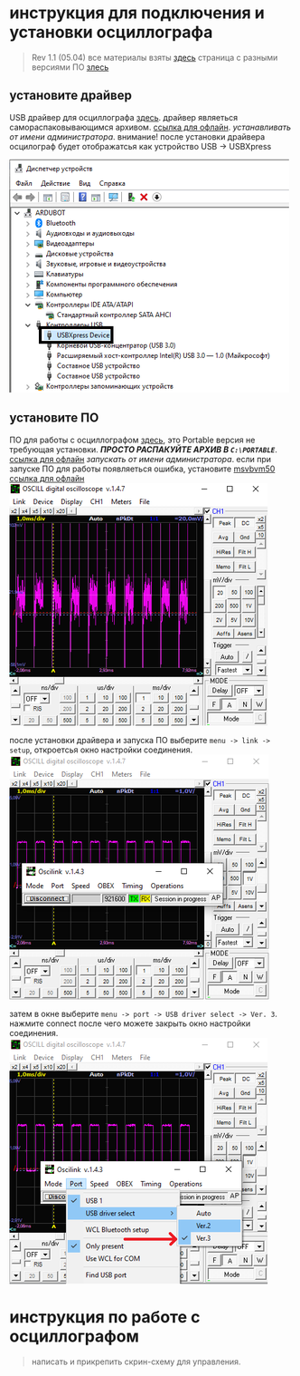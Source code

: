 # инструкция для подключения и установки осциллографа

> Rev 1.1 (05.04)
> все материалы взяты [здесь](https://www.oscill.com/)
> страница с разными версиями ПО [злесь](https://www.oscill.com/rus/software/winosc/winoscdownl.html)

## установите драйвер
USB драйвер для осциллографа [здесь](https://www.oscill.com/files/silabs/dll.exe). драйвер являеться самораспаковывающимся архивом. [ссылка для офлайн](DISTR/dll.exe). *устанавливать от имени администратора*.
внимание! после установки драйвера осцилограф будет отображатсья как устройство USB -> USBXpress

![](device.png)

## установите ПО
ПО для работы с осциллографом [здесь](https://www.oscill.com/files/oscilnew.zip), это Portable версия не требующая установки. ***ПРОСТО РАСПАКУЙТЕ АРХИВ В `C:\PORTABLE`***. [ссылка для офлайн](DISTR/oscilnew.zip) *запускать от имени администратора*. 
если при запуске ПО для работы появляеться ошибка, установите [msvbvm50](https://www.oscill.com/files/msvbvm50.exe) [ссылка для офлайн](DISTR/msvbvm50.exe)
![](window.png)

после установки драйвера и запуска ПО выберите `menu -> link -> setup`, откроетсья окно настройки соединения.
![](setup.png)

затем в окне выберите `menu -> port -> USB driver select -> Ver. 3`. нажмите connect после чего можете закрыть окно настройки соединения.
![](ver3.png)

# инструкция по работе с осциллографом

> написать и прикрепить скрин-схему для управления.